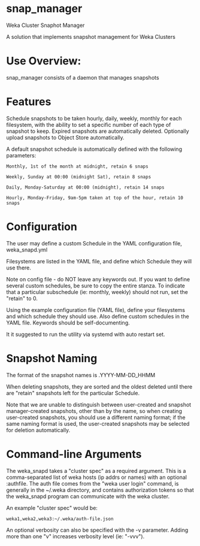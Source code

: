 # snap_manager
Weka Cluster Snaphot Manager


A solution that implements snapshot management for Weka Clusters

# Use Overview:  

snap_manager consists of a daemon that manages snapshots

# Features

Schedule snapshots to be taken hourly, daily, weekly, monthly for each filesystem, with the ability to set a specific number of each type of snapshot to keep.   Expired snapshots are automatically deleted.  Optionally upload snapshots to Object Store automatically.

A default snapshot schedule is automatically defined with the following parameters:

    Monthly, 1st of the month at midnight, retain 6 snaps
    
    Weekly, Sunday at 00:00 (midnight Sat), retain 8 snaps
    
    Daily, Monday-Saturday at 00:00 (midnight), retain 14 snaps
    
    Hourly, Monday-Friday, 9am-5pm taken at top of the hour, retain 10 snaps

# Configuration

The user may define a custom Schedule in the YAML configuration file, weka_snapd.yml

Filesystems are listed in the YAML file, and define which Schedule they will use there.

Note on config file - do NOT leave any keywords out.  If you want to define several custom schedules, be sure to copy the entire stanza.  To indicate that a particular subschedule (ie: monthly, weekly) should not run, set the "retain" to 0. 

Using the example configuration file (YAML file), define your filesystems and which schedule they should use.  Also define custom schedules in the YAML file.  Keywords should be self-documenting.

It it suggested to run the utility via systemd with auto restart set.

# Snapshot Naming

The format of the snapshot names is <schedule>.YYYY-MM-DD_HHMM
    
When deleting snapshots, they are sorted and the oldest deleted until there are "retain" snapshots left for the particular Schedule.

Note that we are unable to distinguish between user-created and snapshot manager-created snapshots, other than by the name, so when creating user-created snapshots, you should use a different naming format; if the same naming format is used, the user-created snapshots may be selected for deletion automatically.

# Command-line Arguments

The weka_snapd takes a "cluster spec" as a required argument.  This is a comma-separated list of weka hosts (ip addrs or names) with an optional :authfile.   The auth file comes from the "weka user login" command, is generally in the ~/.weka directory, and contains authorization tokens so that the weka_snapd program can communicate with the weka cluster.

An example "cluster spec" would be:

    weka1,weka2,weka3:~/.weka/auth-file.json

An optional verbosity can also be specified with the -v parameter.   Adding more than one "v" increases verbosity level (ie: "-vvv").



